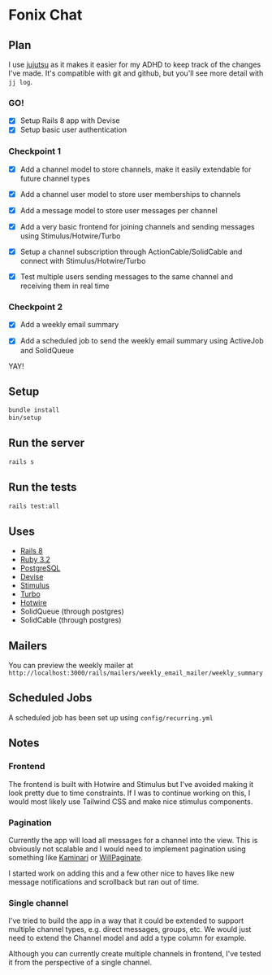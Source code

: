 # Fonix Chat

## Plan

I use [jujutsu](https://jj-vcs.github.io/jj/latest/) as it makes it easier for my ADHD to keep track of the changes I've made. It's compatible with git and github, but you'll see more detail with `jj log`.

### GO!
- [x] Setup Rails 8 app with Devise
- [x] Setup basic user authentication

### Checkpoint 1

- [x] Add a channel model to store channels, make it easily extendable for future channel types
- [x] Add a channel user model to store user memberships to channels
- [x] Add a message model to store user messages per channel
- [x] Add a very basic frontend for joining channels and sending messages using Stimulus/Hotwire/Turbo
- [x] Setup a channel subscription through ActionCable/SolidCable and connect with Stimulus/Hotwire/Turbo
- [x] Test multiple users sending messages to the same channel and receiving them in real time


### Checkpoint 2
- [x] Add a weekly email summary
- [x] Add a scheduled job to send the weekly email summary using ActiveJob and SolidQueue


YAY!
## Setup

```bash
bundle install
bin/setup
```

## Run the server

```bash
rails s
```

## Run the tests

```bash
rails test:all
```

## Uses
- [Rails 8](https://rubyonrails.org/)
- [Ruby 3.2](https://www.ruby-lang.org/)
- [PostgreSQL](https://www.postgresql.org/)
- [Devise](https://github.com/heartcombo/devise)
- [Stimulus](https://stimulus.hotwired.dev/)
- [Turbo](https://turbo.hotwired.dev/)
- [Hotwire](https://hotwired.dev/)
- SolidQueue (through postgres)
- SolidCable (through postgres)

## Mailers

You can preview the weekly mailer at `http://localhost:3000/rails/mailers/weekly_email_mailer/weekly_summary`

## Scheduled Jobs

A scheduled job has been set up using `config/recurring.yml`

## Notes

### Frontend

The frontend is built with Hotwire and Stimulus but I've avoided making it look pretty due to time constraints. If I was to continue working on this, I would most likely use Tailwind CSS and make nice stimulus components.

### Pagination

Currently the app will load all messages for a channel into the view. This is obviously not scalable and I would need to implement pagination using something like [Kaminari](https://github.com/kaminari/kaminari) or [WillPaginate](https://github.com/mislav/will_paginate).

I started work on adding this and a few other nice to haves like new message notifications and scrollback but ran out of time.

### Single channel

I've tried to build the app in a way that it could be extended to support multiple channel types, e.g. direct messages, groups, etc. We would just need to extend the Channel model and add a type column for example.

Although you can currently create multiple channels in frontend, I've tested it from the perspective of a single channel.
